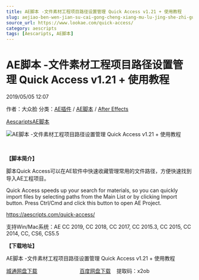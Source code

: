 ```yaml
---
title: AE脚本 -文件素材工程项目路径设置管理 Quick Access v1.21 + 使用教程
slug: aejiao-ben-wen-jian-su-cai-gong-cheng-xiang-mu-lu-jing-she-zhi-guan-li-quick-access-v1-21-shi-yong-jiao-cheng
source_url: https://www.lookae.com/quick-access/
category: aescripts
tags: [Aescaripts, AE脚本]
---
```

# AE脚本 -文件素材工程项目路径设置管理 Quick Access v1.21 + 使用教程

2019/05/05 12:07

作者：大众脸
分类：[AE插件](https://www.lookae.com/after-effects/aechajian/) / [AE脚本](https://www.lookae.com/after-effects/aescripts/) / [After Effects](https://www.lookae.com/after-effects/)

[Aescaripts](https://www.lookae.com/tag/aescaripts/)[AE脚本](https://www.lookae.com/tag/ae%e8%84%9a%e6%9c%ac/)

![AE脚本 -文件素材工程项目路径设置管理 Quick Access v1.21 + 使用教程](https://www.lookae.com/wp-content/uploads/2019/05/Quick-Access.jpg "AE脚本 -文件素材工程项目路径设置管理 Quick Access v1.21 + 使用教程-LookAE.com")

﻿

**【脚本简介】**

脚本Quick Access可以在AE软件中快速收藏管理常用的文件路径，方便快速找到导入AE工程项目。

Quick Access speeds up your search for materials, so you can quickly import files by selecting paths from the Main List or by clicking Import button. Press Ctrl/Cmd and click this button to open AE Project.

https://aescripts.com/quick-access/

支持Win/Mac系统：AE CC 2019, CC 2018, CC 2017, CC 2015.3, CC 2015, CC 2014, CC, CS6, CS5.5

**【下载地址】**

AE脚本 -文件素材工程项目路径设置管理 Quick Access v1.21 + 使用教程

[城通网盘下载](https://lookae.ctfile.com/fs/680462-372369860)                             [百度网盘下载](https://pan.baidu.com/s/1IgHdti80UaJMXHC03QJkZQ)    提取码：x2ob
